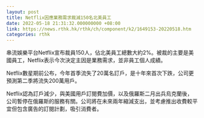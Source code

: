 ```yaml
---
layout: post
title: Netflix因應業務需求裁減150名北美員工
date: 2022-05-18 21:31:32.000000000 +08:00
link: https://news.rthk.hk/rthk/ch/component/k2/1649153-20220518.htm
categories: rthk
---
```


串流娛樂平台Netflix宣布裁員150人，佔北美員工總數大約2%。被裁的主要是美國員工，Netflix表示今次決定主因是業務需求，並非員工個人成績。

Netflix數星期前公布，今年首季流失了20萬名訂戶，是十年來首次下跌，公司更預測第二季將流失200萬用戶。

Netflix認為訂戶減少，與美國用戶訂閱費加價，以及俄羅斯二月出兵烏克蘭後，公司暫停在俄羅斯的服務有關。公司將在未來兩年縮減支出，並考慮推出收費較平宜但包含廣告的訂閱計劃，吸引消費者。
